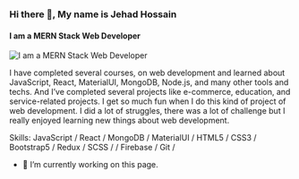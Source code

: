 ### Hi there 👋, My name is Jehad Hossain
#### I am a MERN Stack Web Developer
![I am a MERN Stack Web Developer](https://i.ibb.co/BTrQ4ZS/Banner.png)

 I have completed several courses, on web development and learned about JavaScript, React, MaterialUI, MongoDB, Node.js, and many other tools and techs. And I’ve completed several projects like e-commerce, education, and service-related projects. I get so much fun when I do this kind of project of web development. I did a lot of struggles, there was a lot of challenge but I really enjoyed learning new things about web development.

Skills: JavaScript / React / MongoDB / MaterialUI / HTML5 / CSS3 / Bootstrap5 / Redux / SCSS / / Firebase / Git /  

- 🔭 I’m currently working on this page. 




